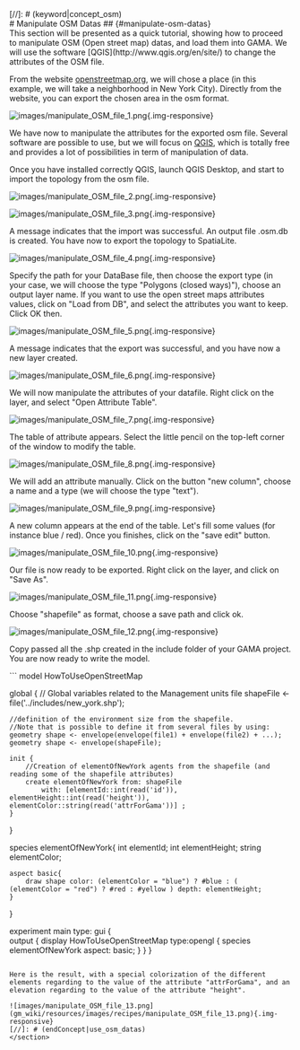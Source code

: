 [//]: # (startConcept|use_osm_datas)
<section class='concept-graph' markdown='1' id ='concept_44_0_38_use-osm-datas'>
[//]: # (keyword|concept_osm)
<div class='gama-keyword-style' id ='44_0_82_concept-osm'></div>
# Manipulate OSM Datas ## {#manipulate-osm-datas}

[//]: # (keyword|concept_load_file)
<div class='gama-keyword-style' id ='44_1_65_concept-load-file'></div>
This section will be presented as a quick tutorial, showing how to proceed to manipulate OSM (Open street map) datas, and load them into GAMA. We will use the software [QGIS](http://www.qgis.org/en/site/) to change the attributes of the OSM file.


From the website [openstreetmap.org](https://www.openstreetmap.org/), we will chose a place (in this example, we will take a neighborhood in New York City). Directly from the website, you can export the chosen area in the osm format.

![images/manipulate_OSM_file_1.png](gm_wiki/resources/images/recipes/manipulate_OSM_file_1.png){.img-responsive}

We have now to manipulate the attributes for the exported osm file.
Several software are possible to use, but we will focus on [QGIS](http://www.qgis.org/en/site/), which is totally free and provides a lot of possibilities in term of manipulation of data.

Once you have installed correctly QGIS, launch QGIS Desktop, and start to import the topology from the osm file.

![images/manipulate_OSM_file_2.png](gm_wiki/resources/images/recipes/manipulate_OSM_file_2.png){.img-responsive}

![images/manipulate_OSM_file_3.png](gm_wiki/resources/images/recipes/manipulate_OSM_file_3.png){.img-responsive}

A message indicates that the import was successful. An output file .osm.db is created. You have now to export the topology to SpatiaLite.

![images/manipulate_OSM_file_4.png](gm_wiki/resources/images/recipes/manipulate_OSM_file_4.png){.img-responsive}

Specify the path for your DataBase file, then choose the export type (in your case, we will choose the type "Polygons (closed ways)"), choose an output layer name. If you want to use the open street maps attributes values, click on "Load from DB", and select the attributes you want to keep. Click OK then.

![images/manipulate_OSM_file_5.png](gm_wiki/resources/images/recipes/manipulate_OSM_file_5.png){.img-responsive}

A message indicates that the export was successful, and you have now a new layer created.

![images/manipulate_OSM_file_6.png](gm_wiki/resources/images/recipes/manipulate_OSM_file_6.png){.img-responsive}

We will now manipulate the attributes of your datafile. Right click on the layer, and select "Open Attribute Table".

![images/manipulate_OSM_file_7.png](gm_wiki/resources/images/recipes/manipulate_OSM_file_7.png){.img-responsive}

The table of attribute appears. Select the little pencil on the top-left corner of the window to modify the table.

![images/manipulate_OSM_file_8.png](gm_wiki/resources/images/recipes/manipulate_OSM_file_8.png){.img-responsive}

We will add an attribute manually. Click on the button "new column", choose a name and a type (we will choose the type "text").

![images/manipulate_OSM_file_9.png](gm_wiki/resources/images/recipes/manipulate_OSM_file_9.png){.img-responsive}

A new column appears at the end of the table. Let's fill some values (for instance blue / red). Once you finishes, click on the "save edit" button.

![images/manipulate_OSM_file_10.png](gm_wiki/resources/images/recipes/manipulate_OSM_file_10.png){.img-responsive}

Our file is now ready to be exported. Right click on the layer, and click on "Save As".

![images/manipulate_OSM_file_11.png](gm_wiki/resources/images/recipes/manipulate_OSM_file_11.png){.img-responsive}

Choose "shapefile" as format, choose a save path and click ok.

![images/manipulate_OSM_file_12.png](gm_wiki/resources/images/recipes/manipulate_OSM_file_12.png){.img-responsive}

Copy passed all the .shp created in the include folder of your GAMA project. You are now ready to write the model.

[//]: # (keyword|concept_shapefile)
<div class='gama-keyword-style' id ='44_2_99_concept-shapefile'></div>
```
model HowToUseOpenStreetMap

global {
	// Global variables related to the Management units	
	file shapeFile <- file('../includes/new_york.shp'); 
	
	//definition of the environment size from the shapefile. 
	//Note that is possible to define it from several files by using: geometry shape <- envelope(envelope(file1) + envelope(file2) + ...);
	geometry shape <- envelope(shapeFile);
	
	init {
		//Creation of elementOfNewYork agents from the shapefile (and reading some of the shapefile attributes)
		create elementOfNewYork from: shapeFile 
			with: [elementId::int(read('id')), elementHeight::int(read('height')), elementColor::string(read('attrForGama'))] ;
    }
}
	
species elementOfNewYork{
	int elementId;
	int elementHeight;
	string elementColor;
	
	aspect basic{
		draw shape color: (elementColor = "blue") ? #blue : ( (elementColor = "red") ? #red : #yellow ) depth: elementHeight;
	}
}	

experiment main type: gui {		
	output {
		display HowToUseOpenStreetMap type:opengl {
	   		species elementOfNewYork aspect: basic; 
		}
	}
}
```

Here is the result, with a special colorization of the different elements regarding to the value of the attribute "attrForGama", and an elevation regarding to the value of the attribute "height".

![images/manipulate_OSM_file_13.png](gm_wiki/resources/images/recipes/manipulate_OSM_file_13.png){.img-responsive}
[//]: # (endConcept|use_osm_datas)
</section>